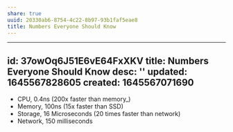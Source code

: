 ```yaml
---
share: true
uuid: 20330ab6-8754-4c22-8b97-93b1faf5eae8
title: Numbers Everyone Should Know
---
```

---
id: 37owOq6J51E6vE64FxXKV
title: Numbers Everyone Should Know
desc: ''
updated: 1645567828605
created: 1645567071690
---

* CPU, 0.4ns (200x faster than memory_)
* Memory, 100ns (15x faster than SSD)
* Storage, 16 Microseconds (20 times faster than network)
* Network, 150 milliseconds